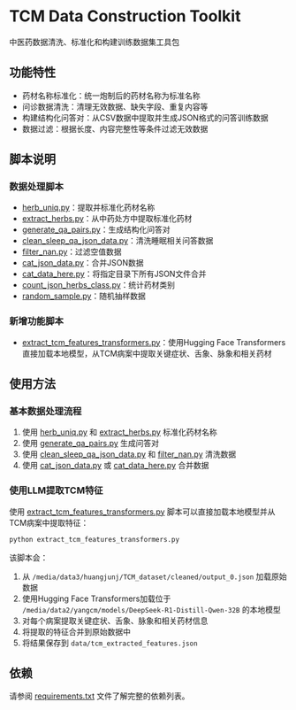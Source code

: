 # TCM Data Construction Toolkit

中医药数据清洗、标准化和构建训练数据集工具包

## 功能特性

- 药材名称标准化：统一炮制后的药材名称为标准名称
- 问诊数据清洗：清理无效数据、缺失字段、重复内容等
- 构建结构化问答对：从CSV数据中提取并生成JSON格式的问答训练数据
- 数据过滤：根据长度、内容完整性等条件过滤无效数据

## 脚本说明

### 数据处理脚本

- [herb_uniq.py](file:///media/data4/yangcm/tcm_data_construct/herb_uniq.py)：提取并标准化药材名称
- [extract_herbs.py](file:///media/data4/yangcm/tcm_data_construct/extract_herbs.py)：从中药处方中提取标准化药材
- [generate_qa_pairs.py](file:///media/data4/yangcm/tcm_data_construct/generate_qa_pairs.py)：生成结构化问答对
- [clean_sleep_qa_json_data.py](file:///media/data4/yangcm/tcm_data_construct/clean_sleep_qa_json_data.py)：清洗睡眠相关问答数据
- [filter_nan.py](file:///media/data4/yangcm/tcm_data_construct/filter_nan.py)：过滤空值数据
- [cat_json_data.py](file:///media/data4/yangcm/tcm_data_construct/cat_json_data.py)：合并JSON数据
- [cat_data_here.py](file:///media/data4/yangcm/tcm_data_construct/cat_data_here.py)：将指定目录下所有JSON文件合并
- [count_json_herbs_class.py](file:///media/data4/yangcm/tcm_data_construct/count_json_herbs_class.py)：统计药材类别
- [random_sample.py](file:///media/data4/yangcm/tcm_data_construct/random_sample.py)：随机抽样数据

### 新增功能脚本

- [extract_tcm_features_transformers.py](file:///media/data4/yangcm/tcm_data_construct/extract_tcm_features_transformers.py)：使用Hugging Face Transformers直接加载本地模型，从TCM病案中提取关键症状、舌象、脉象和相关药材

## 使用方法

### 基本数据处理流程

1. 使用 [herb_uniq.py](file:///media/data4/yangcm/tcm_data_construct/herb_uniq.py) 和 [extract_herbs.py](file:///media/data4/yangcm/tcm_data_construct/extract_herbs.py) 标准化药材名称
2. 使用 [generate_qa_pairs.py](file:///media/data4/yangcm/tcm_data_construct/generate_qa_pairs.py) 生成问答对
3. 使用 [clean_sleep_qa_json_data.py](file:///media/data4/yangcm/tcm_data_construct/clean_sleep_qa_json_data.py) 和 [filter_nan.py](file:///media/data4/yangcm/tcm_data_construct/filter_nan.py) 清洗数据
4. 使用 [cat_json_data.py](file:///media/data4/yangcm/tcm_data_construct/cat_json_data.py) 或 [cat_data_here.py](file:///media/data4/yangcm/tcm_data_construct/cat_data_here.py) 合并数据

### 使用LLM提取TCM特征

使用 [extract_tcm_features_transformers.py](file:///media/data4/yangcm/tcm_data_construct/extract_tcm_features_transformers.py) 脚本可以直接加载本地模型并从TCM病案中提取特征：

```bash
python extract_tcm_features_transformers.py
```

该脚本会：
1. 从 `/media/data3/huangjunj/TCM_dataset/cleaned/output_0.json` 加载原始数据
2. 使用Hugging Face Transformers加载位于 `/media/data2/yangcm/models/DeepSeek-R1-Distill-Qwen-32B` 的本地模型
3. 对每个病案提取关键症状、舌象、脉象和相关药材信息
4. 将提取的特征合并到原始数据中
5. 将结果保存到 `data/tcm_extracted_features.json`

## 依赖

请参阅 [requirements.txt](file:///media/data4/yangcm/tcm_data_construct/requirements.txt) 文件了解完整的依赖列表。